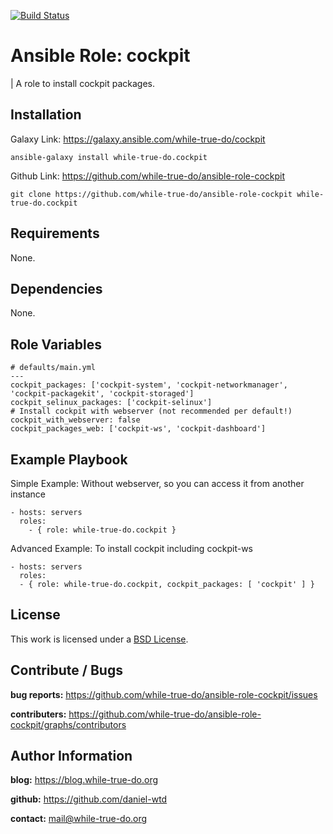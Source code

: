 [![Build Status](https://travis-ci.org/while-true-do/ansible-role-cockpit.svg?branch=master)](https://travis-ci.org/while-true-do/ansible-role-cockpit)

# Ansible Role: cockpit
| A role to install cockpit packages.

## Installation

Galaxy Link: <https://galaxy.ansible.com/while-true-do/cockpit>

```
ansible-galaxy install while-true-do.cockpit
```

Github Link: <https://github.com/while-true-do/ansible-role-cockpit>

```
git clone https://github.com/while-true-do/ansible-role-cockpit while-true-do.cockpit
```

## Requirements

None.

## Dependencies

None.

## Role Variables

```
# defaults/main.yml
---
cockpit_packages: ['cockpit-system', 'cockpit-networkmanager', 'cockpit-packagekit', 'cockpit-storaged']
cockpit_selinux_packages: ['cockpit-selinux']
# Install cockpit with webserver (not recommended per default!)
cockpit_with_webserver: false
cockpit_packages_web: ['cockpit-ws', 'cockpit-dashboard']
```

## Example Playbook

Simple Example: Without webserver, so you can access it from another instance

```
- hosts: servers
  roles:
    - { role: while-true-do.cockpit }
```

Advanced Example: To install cockpit including cockpit-ws

```
- hosts: servers
  roles:
  - { role: while-true-do.cockpit, cockpit_packages: [ 'cockpit' ] }
```

## License

This work is licensed under a [BSD License](https://opensource.org/licenses/BSD-3-Clause).

## Contribute / Bugs

**bug reports:** <https://github.com/while-true-do/ansible-role-cockpit/issues>

**contributers:** <https://github.com/while-true-do/ansible-role-cockpit/graphs/contributors>

## Author Information

**blog:** <https://blog.while-true-do.org>

**github:** <https://github.com/daniel-wtd>

**contact:** [mail@while-true-do.org](mailto:mail@while-true-do.org)
